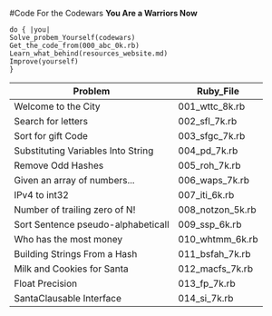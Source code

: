#Code For the Codewars
**You Are a Warriors Now**

	do { |you|
	Solve_probem_Yourself(codewars)
	Get_the_code_from(000_abc_0k.rb)
	Learn_what_behind(resources_website.md)
	Improve(yourself)
	}
	

|Problem|Ruby_File|
|---------|-------|
|Welcome to the City|001_wttc_8k.rb|
|Search for letters|002_sfl_7k.rb|
|Sort for gift Code|003_sfgc_7k.rb|
|Substituting Variables Into String|004_pd_7k.rb|
|Remove Odd Hashes|005_roh_7k.rb|
|Given an array of numbers...|006_waps_7k.rb|
|IPv4 to int32|007_iti_6k.rb|
|Number of trailing zero of N!|008_notzon_5k.rb|
|Sort Sentence pseudo-alphabeticall|009_ssp_6k.rb|
|Who has the most money|010_whtmm_6k.rb|
|Building Strings From a Hash|011_bsfah_7k.rb|
|Milk and Cookies for Santa|012_macfs_7k.rb|
|Float Precision|013_fp_7k.rb|
|SantaClausable Interface|014_si_7k.rb|

